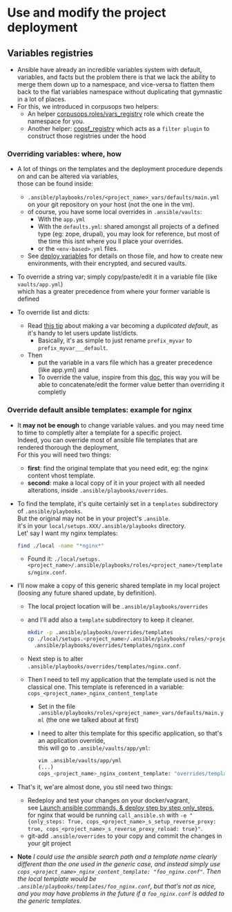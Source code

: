 # Use and modify the project deployment
## <a name="variables"/> Variables registries
- Ansible have already an incredible variables system with  default, variables, and facts but the problem there
  is that we lack the ability to merge them down up to a namespace, and
  vice-versa to flatten them back to the flat variables namespace
  without duplicating that gymnastic in a lot of places.
- For this, we introduced in corpusops two helpers:
    - An helper [corpusops.roles/vars_registry](https://github.com/corpusops/roles/tree/master/vars_registry) role which create the namespace for you.
    - Another helper: [copsf_registry](https://github.com/corpusops/roles/blob/master/ansible_plugins/filter_plugins/copsf_api.py#L1033) which acts as a ``filter plugin`` to construct those registries under the hood

### <a name="varswherehow"/> Overriding variables: where, how
- A lot of things on the templates and the deployment procedure depends on and can be altered via variables, <br/>
  those can be found inside:
    - ``.ansible/playbooks/roles/<project_name>_vars/defaults/main.yml`` on your git repository on your host (not the one in the vm).
    - of course, you have some local overrides in ``.ansible/vaults``:
        - With the ``app.yml``
        - With the ``defaults.yml``: shared amongst all projects of a defined type
          (eg: zope, drupal), you may look for reference, but most of the time this isnt where you ll place your overrides.
        - or the ``<env-based>.yml`` files.
    - See [deploy variables](deploy.md#allvars) for details on those file, and how to create new environments, with their
      encrypted, and secured vaults.

- To override a string var; simply copy/paste/edit it in a variable file (like ``vaults/app.yml``)<br/>
  which has a greater precedence from where your former variable is defined
- To override list and dicts:
    - Read [this tip](https://github.com/corpusops/roles/blob/master/vars_registry/README.md#updating-a-complex-variable-tipsntricks) about making a var becoming a *duplicated default*, as it's handy to let users update list/dicts.
        - Basically, it's as simple to just rename ``prefix_myvar`` to ``prefix_myvar___default``.
    - Then
        - put the variable in a vars file which has a greater precedence (like app.yml) and
        - To override the value, inspire from this [doc](https://github.com/corpusops/roles/blob/master/vars_registry/README.md#updating-a-complex-variable-tipsntricks), this way you will be able to concatenate/edit the former value better than overriding it completly

### <a name="ansibletemplates"/> Override default ansible templates: example for nginx
- It **may not be enough** to change variable values. and you may need time to time
  to completly alter a template for a specific project. <br/>
  Indeed, you can override most of ansible file templates that are rendered thorough the deployment,<br/>
  For this you will need two things:
    - **first**: find the original template that you need edit, eg: the nginx content vhost template.
    - **second**: make a local copy of it in your project with all needed alterations, inside ``.ansible/playbooks/overrides``.
- To find the template, it's quite certainly set in a ``templates`` subdirectory of ``.ansible/playbooks``.<br/>
  But the original may not be in your project's ``.ansible``.<br/>
  it's in your ``local/setups.XXX/.ansible/playbooks`` directory.<br/>
  Let' say I want my nginx templates:

    ```sh
    find ./local -name "*nginx*"
    ```
  - Found it: ``./local/setups.<project_name>/.ansible/playbooks/roles/<project_name>/templates/nginx.conf``.
- I'll now make a copy of this generic shared template in my local project (loosing any future shared update, by definition).
    - The local project location will be ``.ansible/playbooks/overrides``
    - and I'll add also a ``template`` subdirectory to keep it cleaner.

       ```sh
       mkdir -p .ansible/playbooks/overrides/templates
       cp ./local/setups.<project_name>/.ansible/playbooks/roles/<project_name>/templates/nginx.conf \
         .ansible/playbooks/overrides/templates/nginx.conf
       ```
    - Next step is to alter ``.ansible/playbooks/overrides/templates/nginx.conf``.
    - Then I need to tell my application that the template used is not the classical one.
      This template is referenced in a variable: ``cops_<project_name>_nginx_content_template``
        - Set in the file ``.ansible/playbooks/roles/<project_name>_vars/defaults/main.yml`` (the one we talked about at first)
        - I need to alter this template for this specific application, so that's an application override, <br/>
          this will go to ``.ansible/vaults/app/yml``:

            ```sh
            vim .ansible/vaults/app/yml
            (...)
            cops_<project_name>_nginx_content_template: "overrides/templates/nginx.conf"
            ```
- That's it, we'are almost done, you stil need two things:
    - Redeploy and test your changes on your docker/vagrant,<br/>
      see [Launch ansible commands, & deploy step by step only_steps](./vagrant.md#only_steps),<br/>
      for nginx that would be running ``call_ansible.sh`` with  ``-e "{only_steps: True, cops_<project_name>_s_setup_reverse_proxy: true, cops_<project_name>_s_reverse_proxy_reload: true}"``.
    - git-add ``.ansible/overrides`` to your copy and commit the changes in your git project

- **Note** *I could use the ansible search path and a template name clearly different than the one used in the generic case, and instead simply use ``cops_<project_name>_nginx_content_template: "foo_nginx.conf"``. Then the local template would be ``.ansible/playbooks/templates/foo_nginx.conf``, but that's not as nice, and you may have problems in the future if a ``foo_nginx.conf`` is added to the generic templates.*
